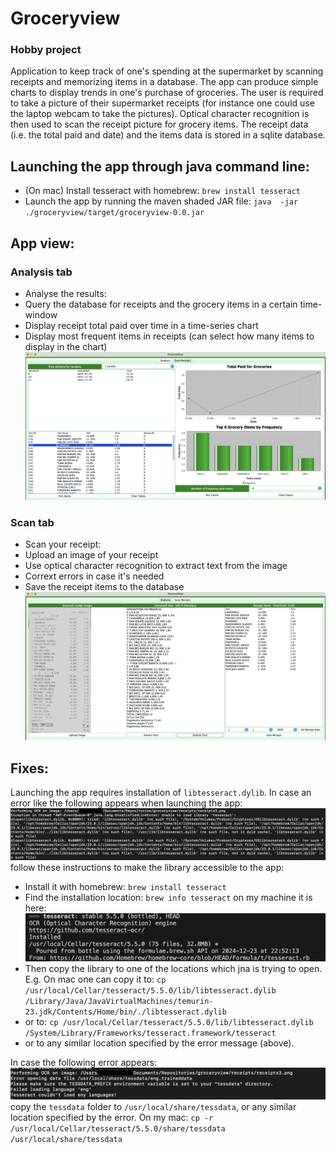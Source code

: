 # Groceryview
### Hobby project

Application to keep track of one's spending at the supermarket by scanning receipts and memorizing items in a database.
The app can produce simple charts to display trends in one's purchase of groceries.
The user is required to take a picture of their supermarket receipts (for instance one could use the laptop webcam to take the pictures).
Optical character recognition is then used to scan the receipt picture for grocery items.
The receipt data (i.e. the total paid and date) and the items data is stored in a sqlite database.


## Launching the app through java command line:
- (On mac) Install tesseract with homebrew:
    `brew install tesseract`
- Launch the app by running the maven shaded JAR file:
    `java  -jar ./groceryview/target/groceryview-0.0.jar`

## App view:
### Analysis tab
- Analyse the results:
- Query the database for receipts and the grocery items in a certain time-window
- Display receipt total paid over time in a time-series chart
- Display most frequent items in receipts (can select how many items to display in the chart)
![alt text](analysis_tab.png)

### Scan tab
- Scan your receipt:
- Upload an image of your receipt
- Use optical character recognition to extract text from the image
- Corrext errors in case it's needed
- Save the receipt items to the database
![alt text](scan_tab.png)

## Fixes:
Launching the app requires installation of `libtesseract.dylib`. In case an error like the following appears when launching the app:
![alt text](libtesseract.dylib_not_found_error.jpeg)
follow these instructions to make the library accessible to the app:
- Install it with homebrew:
    `brew install tesseract`
- Find the installation location:
    `brew info tesseract`
on my machine it is here:
![alt text](brew_info_tesseract.png)
- Then copy the library to one of the locations which jna is trying to open. E.g. On mac one can copy it to:
    `cp /usr/local/Cellar/tesseract/5.5.0/lib/libtesseract.dylib /Library/Java/JavaVirtualMachines/temurin-23.jdk/Contents/Home/bin/./libtesseract.dylib`
- or to:
    `cp /usr/local/Cellar/tesseract/5.5.0/lib/libtesseract.dylib /System/Library/Frameworks/tesseract.framework/tesseract`
- or to any similar location specified by the error message (above).

In case the following error appears:
![alt text](tessdata_not_found_error.jpeg)
copy the `tessdata` folder to `/usr/local/share/tessdata`, or any similar location specified by the error. On my mac:
`cp -r /usr/local/Cellar/tesseract/5.5.0/share/tessdata /usr/local/share/tessdata`